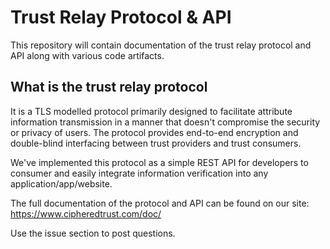 # Trust Relay Protocol & API
This repository will contain documentation of the trust relay protocol and API along with various code artifacts. 


## What is the trust relay protocol
It is a TLS modelled protocol primarily designed to facilitate attribute information transmission in a manner that doesn't compromise the security or privacy of users. The protocol provides end-to-end encryption and double-blind interfacing between trust providers and trust consumers. 



We've implemented this protocol as a simple REST API for developers to consumer and easily integrate information verification into any application/app/website.


The full documentation of the protocol and API can be found on our site: https://www.cipheredtrust.com/doc/

Use the issue section to post questions.
